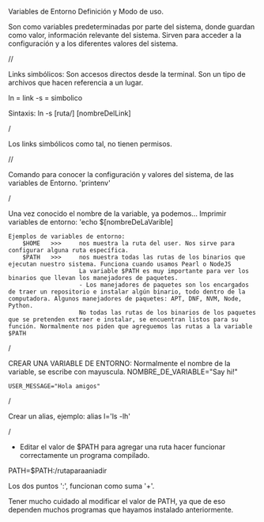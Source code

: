 Variables de Entorno
    Definición y Modo de uso.

Son como variables predeterminadas por parte del sistema, donde guardan como valor, información relevante del sistema.
Sirven para acceder a la configuración y a los diferentes valores del sistema.

//

Links simbólicos:
    Son accesos directos desde la terminal.
    Son un tipo de archivos que hacen referencia a un lugar.

ln = link
-s = simbolico

Sintaxis:
    ln -s [ruta/] [nombreDelLink]

/

Los links simbólicos como tal, no tienen permisos.

//

Comando para conocer la configuración y valores del sistema, de las variables de Entorno.
    'printenv'

/

Una vez conocido el nombre de la variable, ya podemos...
    Imprimir variables de entorno:
        'echo $[nombreDeLaVarible]
    
    Ejemplos de variables de entorno:
        $HOME   >>>     nos muestra la ruta del user. Nos sirve para configurar alguna ruta específica.
        $PATH   >>>     nos muestra todas las rutas de los binarios que ejecutan nuestro sistema. Funciona cuando usamos Pearl o NodeJS
                        La variable $PATH es muy importante para ver los binarios que llevan los manejadores de paquetes.
                        - Los manejadores de paquetes son los encargados de traer un repositorio e instalar algún binario, todo dentro de la computadora. Algunos manejadores de paquetes: APT, DNF, NVM, Node, Python.
                        No todas las rutas de los binarios de los paquetes que se pretenden extraer e instalar, se encuentran listos para su función. Normalmente nos piden que agreguemos las rutas a la variable $PATH

/

CREAR UNA VARIABLE DE ENTORNO:
    Normalmente el nombre de la variable, se escribe con mayuscula.
    NOMBRE_DE_VARIABLE="Say hi!"

    USER_MESSAGE="Hola amigos"

/

Crear un alias, ejemplo:
    alias l='ls -lh'

/

* Editar el valor de $PATH para agregar una ruta hacer funcionar correctamente un programa compilado.

PATH=$PATH:/rutaparaaniadir

Los dos puntos ':', funcionan como suma '+'.

Tener mucho cuidado al modificar el valor de PATH, ya que de eso dependen muchos programas que hayamos instalado anteriormente.